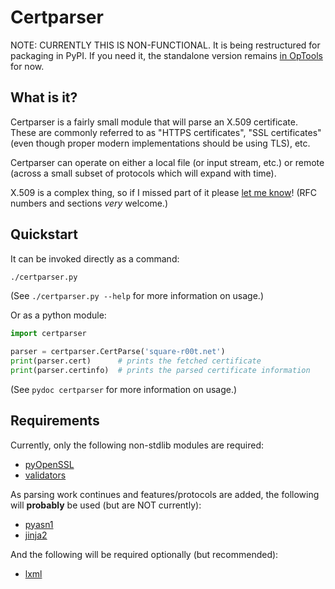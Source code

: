 # Certparser

NOTE: CURRENTLY THIS IS NON-FUNCTIONAL. It is being restructured for packaging in PyPI. If you need it, the standalone version remains [in OpTools](https://git.square-r00t.net/OpTools/tree/ssl_tls/certparser.py) for now.

## What is it?
Certparser is a fairly small module that will parse an X.509 certificate. These are commonly referred to as "HTTPS certificates", "SSL certificates" (even though proper modern implementations should be using TLS),  etc.

Certparser can operate on either a local file (or input stream, etc.) or remote (across a small subset of protocols which will expand with time).

X.509 is a complex thing, so if I missed part of it please [let me know](https://bugs.square-r00t.net/index.php?project=12)! (RFC numbers and sections *very* welcome.)


## Quickstart
It can be invoked directly as a command:

```bash
./certparser.py 
```

(See `./certparser.py --help` for more information on usage.)

Or as a python module:

```python
import certparser

parser = certparser.CertParse('square-r00t.net')
print(parser.cert)      # prints the fetched certificate
print(parser.certinfo)  # prints the parsed certificate information
```

(See `pydoc certparser` for more information on usage.)


## Requirements
Currently, only the following non-stdlib modules are required:

* [pyOpenSSL](https://pyopenssl.org/en/stable/)
* [validators](https://validators.readthedocs.io/en/latest/)

As parsing work continues and features/protocols are added, the following will **probably** be used (but are NOT currently):

* [pyasn1](https://github.com/etingof/pyasn1)
* [jinja2](http://jinja.pocoo.org/)

And the following will be required optionally (but recommended):

* [lxml](https://lxml.de/)
